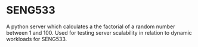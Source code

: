 # SENG533
A python server which calculates a the factorial of a random number between 1 and 100. Used for testing server scalability in relation to dynamic workloads for SENG533.
